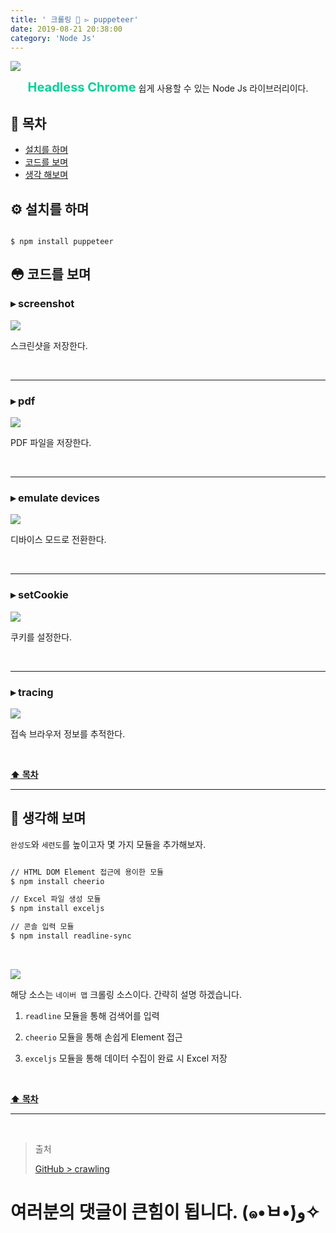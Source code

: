 ```yaml
---
title: ' 크롤링 👣 ▻ puppeteer'
date: 2019-08-21 20:38:00
category: 'Node Js'
---
```


![](./images/puppeteer/logo.png)

<center><strong style="color:#05D197; font-size: 20px;">Headless Chrome</strong> 쉽게 사용할 수 있는 Node Js 라이브러리이다.</center>

## **💎 목차**

- [설치를 하며](#️-설치를-하며)
- [코드를 보며](#-코드를-보며)
- [생각 해보며](#-생각해-보며)

## **⚙️ 설치를 하며**

```jssh

$ npm install puppeteer

```

## **😳 코드를 보며**

### ▸ screenshot

![](./images/puppeteer/1.png)
<br />

스크린샷을 저장한다.

<br />
<hr />

### ▸ pdf

![](./images/puppeteer/2.png)
<br />

PDF 파일을 저장한다.

<br />
<hr />

### ▸ emulate devices

![](./images/puppeteer/3.png)
<br />

디바이스 모드로 전환한다.

<br />
<hr />

### ▸ setCookie

![](./images/puppeteer/4.png)
<br />

쿠키를 설정한다.

<br />
<hr />

### ▸ tracing

![](./images/puppeteer/5.png)
<br />

접속 브라우저 정보를 추적한다.

<br />

**[⬆ 목차](#-목차)**

---

## **🤔 생각해 보며**

`완성도`와 `세련도`를 높이고자 몇 가지 모듈을 추가해보자.

```sh

// HTML DOM Element 접근에 용이한 모듈
$ npm install cheerio

// Excel 파일 생성 모듈
$ npm install exceljs

// 콘솔 입력 모듈
$ npm install readline-sync

```

<br />

![](./images/puppeteer/6.png)
<br />

해당 소스는 `네이버 맵` 크롤링 소스이다. 간략히 설명 하겠습니다.

1. `readline` 모듈을 통해 검색어를 입력

2. `cheerio` 모듈을 통해 손쉽게 Element 접근

3. `exceljs` 모듈을 통해 데이터 수집이 완료 시 Excel 저장

<br />

**[⬆ 목차](#-목차)**

---

<br />

> 출처
>
> <a href="https://github.com/bynodejs/crawling" target="_blank">GitHub > crawling</a>

# 여러분의 댓글이 큰힘이 됩니다. (๑•̀ㅂ•́)و✧

